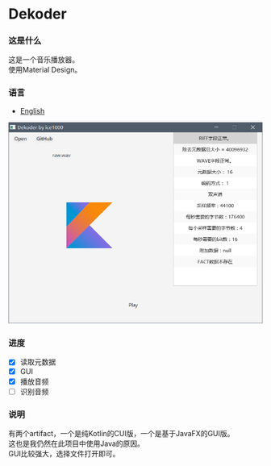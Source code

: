 # Dekoder

### 这是什么
这是一个音乐播放器。<br/>
使用Material Design。

### 语言
+ [English](./README.md)

![0](./art/01.jpg)

### 进度
+ [X] 读取元数据
+ [X] GUI
+ [X] 播放音频
+ [ ] 识别音频

### 说明
有两个artifact，一个是纯Kotlin的CUI版，一个是基于JavaFX的GUI版。<br/>
这也是我仍然在此项目中使用Java的原因。<br/>
GUI比较强大，选择文件打开即可。
